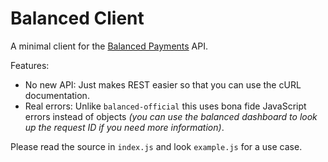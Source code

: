 # Balanced Client

A minimal client for the [Balanced Payments](https://www.balancedpayments.com/) API.

Features:

* No new API: Just makes REST easier so that you can use the cURL documentation.
* Real errors: Unlike `balanced-official` this uses bona fide JavaScript errors instead of objects <em>(you can use the balanced dashboard to look up the request ID if you need more information)</em>.

Please read the source in `index.js` and look `example.js` for a use case.
